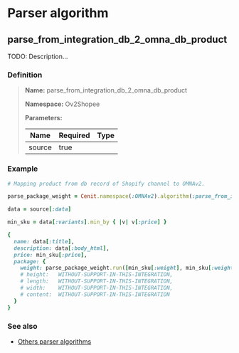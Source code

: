# Parser algorithm
 
## parse_from_integration_db_2_omna_db_product

TODO: Description...
    
### Definition

> **Name:** parse_from_integration_db_2_omna_db_product
> 
> **Namespace:** Ov2Shopee
>
> **Parameters:**
> 
> | Name | Required | Type |
> | --- | --- | --- |
> | source | true |  |

### Example
```ruby
# Mapping product from db record of Shopify channel to OMNAv2.

parse_package_weight = Cenit.namespace(:OMNAv2).algorithm(:parse_from_integration_db_2_omna_db_package_weight)

data = source[:data]

min_sku = data[:variants].min_by { |v| v[:price] }

{
  name: data[:title],
  description: data[:body_html],
  price: min_sku[:price],
  package: {
    weight: parse_package_weight.run([min_sku[:weight], min_sku[:weight_unit]]),
    # height:   WITHOUT-SUPPORT-IN-THIS-INTEGRATION,
    # length:   WITHOUT-SUPPORT-IN-THIS-INTEGRATION,
    # width:    WITHOUT-SUPPORT-IN-THIS-INTEGRATION,
    # content:  WITHOUT-SUPPORT-IN-THIS-INTEGRATION
  }
}
```

### See also
* [Others parser algorithms](overview?id=parse_from_integration_db_2_omna_db_product)